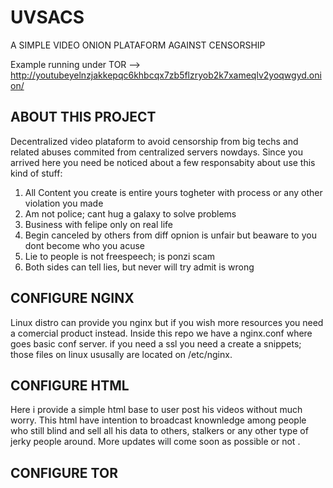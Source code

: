 # UVSACS
A SIMPLE VIDEO ONION PLATAFORM AGAINST CENSORSHIP

Example running under TOR --> http://youtubeyelnzjakkepqc6khbcqx7zb5flzryob2k7xameqlv2yoqwgyd.onion/

## ABOUT THIS PROJECT

Decentralized video plataform to avoid censorship from big techs and related abuses commited from centralized servers nowdays. Since you arrived here you need be noticed about a few responsabity about use this kind of stuff:

1. All Content you create is entire yours togheter with process or any other violation you made
2. Am not police; cant hug a galaxy to solve problems
3. Business with felipe only on real life
4. Begin canceled by others from diff opnion is unfair but beaware to you dont become who you acuse
5. Lie to people is not freespeech; is ponzi scam
6. Both sides can tell lies, but never will try admit is wrong

## CONFIGURE NGINX

 Linux distro can provide you nginx but if you wish more resources you need a comercial product instead. Inside this repo we have a nginx.conf where goes basic conf server. if you need a ssl you need a create a snippets; those files on linux ususally are located on /etc/nginx. 
 
## CONFIGURE HTML

Here i provide a simple html base to user post his videos without much worry. This html have intention to broadcast knownledge among people who still blind and sell all his data to others, stalkers or any other type of jerky people around. More updates will come soon as possible or not .   

## CONFIGURE TOR
